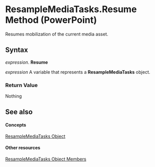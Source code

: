
# ResampleMediaTasks.Resume Method (PowerPoint)

Resumes mobilization of the current media asset.


## Syntax

 _expression_. **Resume**

 _expression_ A variable that represents a **ResampleMediaTasks** object.


### Return Value

Nothing


## See also


#### Concepts


[ResampleMediaTasks Object](bcfdc052-906c-4c30-8def-35a56ff20a48.md)
#### Other resources


[ResampleMediaTasks Object Members](fdd39574-3cfe-04a9-f2a0-9b8a43b22761.md)
